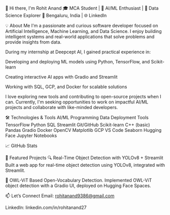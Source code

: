 👋 Hi there, I'm Rohit Anand
🎓 MCA Student | 🤖 AI/ML Enthusiast | 🧠 Data Science Explorer
📍 Bengaluru, India | 🌐 LinkedIn

💡 About Me
I'm a passionate and curious software developer focused on Artificial Intelligence, Machine Learning, and Data Science. I enjoy building intelligent systems and real-world applications that solve problems and provide insights from data.

During my internship at Deepcept AI, I gained practical experience in:

Developing and deploying ML models using Python, TensorFlow, and Scikit-learn

Creating interactive AI apps with Gradio and Streamlit

Working with SQL, GCP, and Docker for scalable solutions

I love exploring new tools and contributing to open-source projects when I can. Currently, I'm seeking opportunities to work on impactful AI/ML projects and collaborate with like-minded developers.

🛠️ Technologies & Tools
AI/ML	Programming	Data	Deployment	Tools
TensorFlow	Python	SQL	Streamlit	Git/GitHub
Scikit-learn	C++ (basic)	Pandas	Gradio	Docker
OpenCV		Matplotlib	GCP	VS Code
Seaborn	Hugging Face	Jupyter Notebooks

📈 GitHub Stats

📌 Featured Projects
🔍 Real-Time Object Detection with YOLOv8 + Streamlit
Built a web app for real-time object detection using YOLOv8, integrated with Streamlit.

🦉 OWL-ViT Based Open-Vocabulary Detection.
Implemented OWL-ViT object detection with a Gradio UI, deployed on Hugging Face Spaces.



📫 Let’s Connect
Email: rohitanand9386@gmail.com

LinkedIn: linkedin.com/in/rohitanand27
